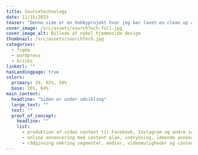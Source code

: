 ```yaml
---
title: Sourcetechnology
date: 11/15/2023
teaser: "Denne side er en hobbyprojekt hvor jeg har lavet en clean up af design delen, samt implementeret den med det nyeste css har at tilbyde med animation-timeline."
cover_image: /src/assets/sourchTech-full.jpg
cover_image_alt: Billede af nobel hjemmeside design
thumbnail: /src/assets/sourchTech.jpg
categories:
  - figma
  - wordpress
  - bricks
linkUrl: ""
hasLandingpage: true
colors:
  primary: 29, 92%, 58%
  base: 201, 64%
main_content:
  headline: "Siden er under udvikling"
  large_text: ""
  text: ""
  proof_of_concept:
    headline: ""
    list:
      - produktion af video content til Facebook, Instagram og andre sociale medier
      - online annoncering med content plan, indrykning, løbende annonce optimering samt effektiv statistik på resultater
      - rådgivning omkring segmenter, medier, videomuligheder og content strategi
---
```


